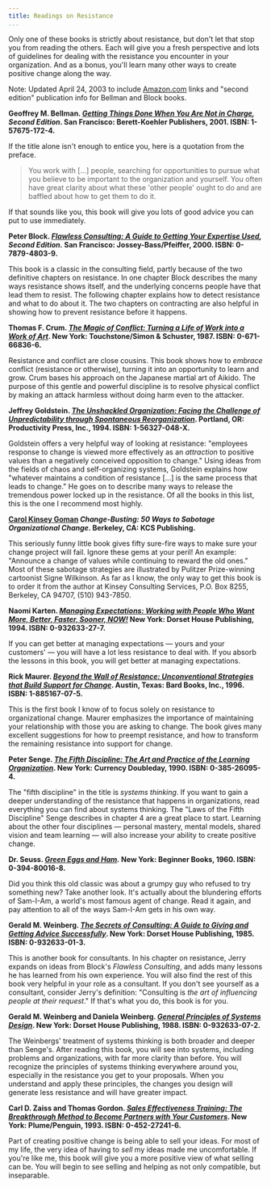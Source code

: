 ```yaml
---
title: Readings on Resistance
...
```


Only one of these books is strictly about resistance,
but don't let that stop you from reading the others.
Each will give you a fresh perspective and lots of guidelines
for dealing with the resistance you encounter in your organization.
And as a bonus,
you'll learn many other ways to create positive change along the way.

Note: Updated April 24, 2003 to include
[Amazon.com](http://www.amazon.com/exec/obidos/redirect-home/dalehemery-20)
links and "second edition" publication info for Bellman and Block books.   

**Geoffrey M. Bellman.
<em><a href="http://www.amazon.com/exec/obidos/ASIN/1576751724/dalehemery-20">Getting Things Done When You Are Not in Charge</a>, Second Edition</em>.
San Francisco: Berett-Koehler Publishers, 2001.
ISBN: 1-57675-172-4.**

If the title alone isn't enough to entice you,
here is a quotation from the preface.

> You work with [...] people,
  searching for opportunities to pursue
  what you believe to be important
  to the organization and yourself.
  You often have great clarity
  about what these 'other people' ought to do
  and are baffled about how to get them to do it.

If that sounds like you, this book will give you lots of good advice you can put to use immediately.   

**Peter Block. <em><a href="http://www.amazon.com/exec/obidos/ASIN/0787948039/dalehemery-20">Flawless Consulting: A Guide to Getting Your Expertise Used</a>, Second Edition.</em> San Francisco: Jossey-Bass/Pfeiffer, 2000. ISBN: 0-7879-4803-9.**

This book is a classic in the consulting field,
partly because of the two definitive chapters on resistance.
In one chapter Block describes the many ways resistance shows itself,
and the underlying concerns people have that lead them to resist.
The following chapter explains how to detect resistance and what to do about it.
The two chapters on contracting are also helpful in showing how to prevent resistance before it happens.   

**Thomas F. Crum. <em><a href="http://www.amazon.com/exec/obidos/ASIN/0671668366/dalehemery-20">The Magic of Conflict: Turning a Life of Work into a Work of Art</a></em>. New York: Touchstone/Simon &amp; Schuster, 1987. ISBN: 0-671-66836-6.**

Resistance and conflict are close cousins.
This book shows how to <em>embrace</em> conflict (resistance or otherwise),
turning it into an opportunity to learn and grow.
Crum bases his approach on the Japanese martial art of Aikido.
The purpose of this gentle and powerful discipline is to resolve physical conflict by making an attack harmless without doing harm even to the attacker.   

**Jeffrey Goldstein. <em><a href="http://www.amazon.com/exec/obidos/ASIN/156327048X/dalehemery-20">The Unshackled Organization: Facing the Challenge of Unpredictability through Spontaneous Reorganization</a></em>. Portland, OR: Productivity Press, Inc., 1994. ISBN: 1-56327-048-X.**


Goldstein offers a very helpful way of looking at resistance:
"employees response to change is viewed more effectively as an <em>attraction</em> to positive values than a negatively conceived opposition to change."
Using ideas from the fields of chaos and self-organizing systems,
Goldstein explains how "whatever maintains a condition of resistance [...] is the same process that leads to change."
He goes on to describe many ways to release the tremendous power locked up in the resistance.
Of all the books in this list, this is the one I recommend most highly.   

**<a href="http://www.amazon.com/exec/obidos/external-search?tag=dalehemery-20&amp;keyword=Carol%20Kinsey%20Goman&amp;mode=books">Carol Kinsey Goman</a> <em>Change-Busting: 50 Ways to Sabotage Organizational Change</em>. Berkeley, CA: KCS Publishing.**

This seriously funny little book gives fifty sure-fire ways to make sure your change project will fail.
Ignore these gems at your peril!
An example:
"Announce a change of values while continuing to reward the old ones."
Most of these sabotage strategies are illustrated by Pulitzer Prize-winning cartoonist Signe Wilkinson.
As far as I know,
the only way to get this book is to order it from the author at Kinsey Consulting Services, P.O. Box 8255, Berkeley, CA 94707, (510) 943-7850.   

**Naomi Karten. <em><a href="http://www.amazon.com/exec/obidos/ASIN/0932633277/dalehemery-20">Managing Expectations: Working with People Who Want More, Better, Faster, Sooner, NOW!</a></em> New York: Dorset House Publishing, 1994. ISBN: 0-932633-27-7.**

If you can get better at managing expectations
&#8212;
yours and your customers'
&#8212;
you will have a lot less resistance to deal with.
If you absorb the lessons in this book,
you will get better at managing expectations.   

**Rick Maurer. <em><a href="http://www.amazon.com/exec/obidos/ASIN/1885167075/dalehemery-20">Beyond the Wall of Resistance: Unconventional Strategies that Build Support for Change</a></em>. Austin, Texas: Bard Books, Inc., 1996. ISBN: 1-885167-07-5.**

This is the first book I know of to focus solely on resistance to organizational change.
Maurer emphasizes the importance of maintaining your relationship with those you are asking to change.
The book gives many excellent suggestions for how to preempt resistance,
and how to transform the remaining resistance into support for change.   

**Peter Senge. <em><a href="http://www.amazon.com/exec/obidos/ASIN/0385260954/dalehemery-20">The Fifth Discipline: The Art and Practice of the Learning Organization</a></em>. New York: Currency Doubleday, 1990. ISBN: 0-385-26095-4.**


The "fifth discipline" in the title is <em>systems thinking</em>.
If you want to gain a deeper understanding of the resistance that happens in organizations,
read everything you can find about systems thinking.
The "Laws of the Fifth Discipline" Senge describes in chapter 4 are a great place to start.
Learning about the other four disciplines &#8212; personal mastery,
mental models,
shared vision and team learning &#8212; will also increase your ability to create positive change.   

**Dr. Seuss. <em><a href="http://www.amazon.com/exec/obidos/ASIN/0394800168/dalehemery-20">Green Eggs and Ham</a>.</em> New York: Beginner Books, 1960. ISBN: 0-394-80016-8.**

Did you think this old classic was about a grumpy guy who refused to try something new?
Take another look.
It's actually about the blundering efforts of Sam-I-Am,
a world's most famous agent of change.
Read it again,
and pay attention to all of the ways Sam-I-Am gets in his own way.   

**Gerald M. Weinberg. <em><a href="http://www.amazon.com/exec/obidos/ASIN/0932633013/dalehemery-20">The Secrets of Consulting: A Guide to Giving and Getting Advice Successfully</a></em>. New York: Dorset House Publishing, 1985. ISBN: 0-932633-01-3.**

This is another book for consultants.
In his chapter on resistance,
Jerry expands on ideas from Block's <em>Flawless Consulting</em>,
and adds many lessons he has learned from his own experience.
You will also find the rest of this book very helpful in your role as a consultant.
If you don't see yourself as a consultant,
consider Jerry's definition: "Consulting is <em>the art of influencing people at their request</em>."
If that's what you do,
this book is for you.   

**Gerald M. Weinberg and Daniela Weinberg. <em><a href="http://www.amazon.com/exec/obidos/ASIN/0932633072/dalehemery-20">General Principles of Systems Design</a></em>. New York: Dorset House Publishing, 1988. ISBN: 0-932633-07-2.**

The Weinbergs' treatment of systems thinking is both broader and deeper than Senge's.
After reading this book,
you will see into systems,
including problems and organizations,
with far more clarity than before.
You will recognize the principles of systems thinking everywhere around you,
especially in the resistance you get to your proposals.
When you understand and apply these principles,
the changes you design will generate less resistance and will have greater impact.   

**Carl D. Zaiss and Thomas Gordon. <em><a href="http://www.amazon.com/exec/obidos/ASIN/0452272416/dalehemery-20">Sales Effectiveness Training: The Breakthrough Method to Become Partners with Your Customers</a></em>. New York: Plume/Penguin, 1993. ISBN: 0-452-27241-6.**

Part of creating positive change is being able to sell your ideas.
For most of my life,
the very idea of having to <em>sell</em> my ideas made me uncomfortable.
If you're like me,
this book will give you a more positive view of what selling can be.
You will begin to see selling and helping as not only compatible,
but inseparable. 
